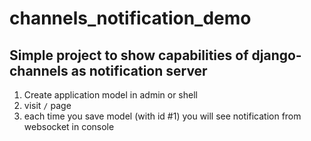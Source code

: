 # channels_notification_demo
## Simple project to show capabilities of django-channels as notification server
1. Create application model in admin or shell
1. visit `/` page
1. each time you save model (with id #1) you will see notification from websocket in console
